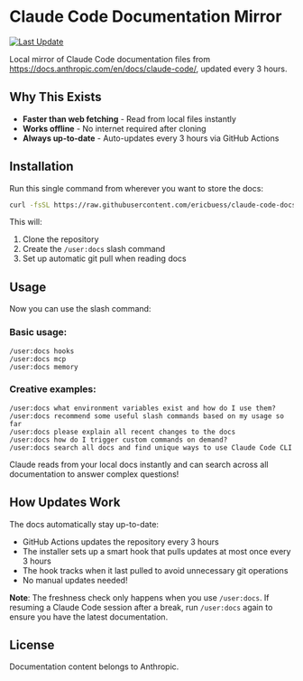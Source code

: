 # Claude Code Documentation Mirror

[![Last Update](https://img.shields.io/github/last-commit/ericbuess/claude-code-docs/main.svg?label=docs%20updated)](https://github.com/ericbuess/claude-code-docs/commits/main)

Local mirror of Claude Code documentation files from https://docs.anthropic.com/en/docs/claude-code/, updated every 3 hours.

## Why This Exists

- **Faster than web fetching** - Read from local files instantly
- **Works offline** - No internet required after cloning
- **Always up-to-date** - Auto-updates every 3 hours via GitHub Actions

## Installation

Run this single command from wherever you want to store the docs:

```bash
curl -fsSL https://raw.githubusercontent.com/ericbuess/claude-code-docs/main/install.sh | bash
```

This will:
1. Clone the repository
2. Create the `/user:docs` slash command
3. Set up automatic git pull when reading docs

## Usage

Now you can use the slash command:

### Basic usage:
```
/user:docs hooks
/user:docs mcp
/user:docs memory
```

### Creative examples:
```
/user:docs what environment variables exist and how do I use them?
/user:docs recommend some useful slash commands based on my usage so far
/user:docs please explain all recent changes to the docs
/user:docs how do I trigger custom commands on demand?
/user:docs search all docs and find unique ways to use Claude Code CLI
```

Claude reads from your local docs instantly and can search across all documentation to answer complex questions!

## How Updates Work

The docs automatically stay up-to-date:
- GitHub Actions updates the repository every 3 hours
- The installer sets up a smart hook that pulls updates at most once every 3 hours
- The hook tracks when it last pulled to avoid unnecessary git operations
- No manual updates needed!

**Note**: The freshness check only happens when you use `/user:docs`. If resuming a Claude Code session after a break, run `/user:docs` again to ensure you have the latest documentation.

## License

Documentation content belongs to Anthropic.